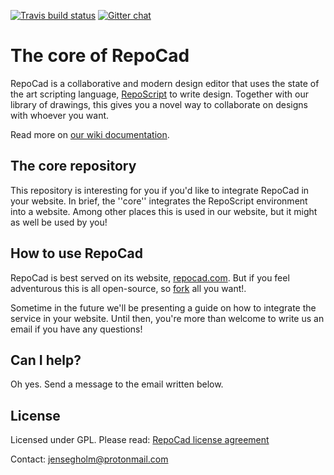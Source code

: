 [![Travis build status](https://travis-ci.org/repocad/core.svg)](https://travis-ci.org/repocad/core/)
[![Gitter chat](https://badges.gitter.im/repocad/RepoCad.png)](https://gitter.im/repocad/RepoCad)

The core of RepoCad
===

RepoCad is a collaborative and modern design editor that uses the state of the art scripting language, 
[RepoScript](https://github.com/repocad/reposcript) to write design. Together with our library of drawings, this gives 
you a novel way to collaborate on designs with whoever you want. 

Read more on [our wiki documentation](https://github.com/repocad/core/wiki).

## The core repository
This repository is interesting for you if you'd like to integrate RepoCad in your website. In brief, the ''core'' 
integrates the RepoScript environment into a website. Among other places this is used in our website, but it might as
well be used by you!

## How to use RepoCad
RepoCad is best served on its website, [repocad.com](http://repocad.com). But if you feel adventurous this is all
open-source, so [fork](https://help.github.com/articles/fork-a-repo/) all you want!.

Sometime in the future we'll be presenting a guide on how to integrate the service in your website. Until then, you're
more than welcome to write us an email if you have any questions!

## Can I help?
Oh yes. Send a message to the email written below.

## License
Licensed under GPL. Please read:
[RepoCad license agreement](https://github.com/repocad/web/blob/master/repocad_license_agreement.pdf?raw=true)

Contact: jensegholm@protonmail.com
